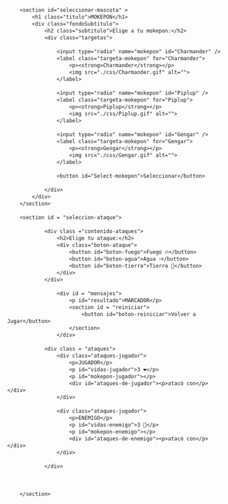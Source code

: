 <!DOCTYPE html>
<head>
    <meta charset="UTF-8">
    <script src="js/mokepon.js"></script>
    <link rel="stylesheet" href="css/style.css" >
    <title>MOKEPON</title>
</head>
<body>

        <section id="seleccionar-mascota" >
            <h1 class="titulo">MOKEPON</h1>
            <div class="fondoSubtitulo">   
                <h2 class="subtitulo">Elige a tu mokepon:</h2>
                <div class="targetas">
                
                    <input type="radio" name="mokepon" id="Charmander" />
                    <label class="targeta-mokepon" for="Charmander">
                        <p><strong>Charmander</strong></p>
                        <img src="./css/Charmander.gif" alt="">
                    </label>
                    
                    <input type="radio" name="mokepon" id="Piplup" />
                    <label class="targeta-mokepon" for="Piplup">
                        <p><strong>Piplup</strong></p>
                        <img src="./css/Piplup.gif" alt="">
                    </label>
                  
                    <input type="radio" name="mokepon" id="Gengar" />
                    <label class="targeta-mokepon" for="Gengar">
                        <p><strong>Gengar</strong></p>
                        <img src="./css/Gengar.gif" alt="">
                    </label>
                
                    <button id="Select-mokepon">Seleccionar</button>
                   
                </div>
            </div>     
        </section>

        <section id = "seleccion-ataque">

                <div class ="contenido-ataques">
                    <h2>Elige tu ataque:</h2>
                    <div class="boton-ataque">
                        <button id="boton-fuego">Fuego 🔥</button>
                        <button id="boton-agua">Agua 💧</button>
                        <button id="boton-tierra">Tierra 🌱</button>
                    </div>
                </div>

                    <div id = "mensajes">
                        <p id="resultado">MARCADOR</p>
                        <section id = "reiniciar">
                            <button id="boton-reiniciar">Volver a Jugar</button>
                        </section> 
                    </div>

                <div class = "ataques">
                    <div class="ataques-jugador">
                        <p>JUGADOR</p>
                        <p id="vidas-jugador">3 ❤️</p>
                        <p id="mokepon-jugador"></p>
                        <div id="ataques-de-jugador"><p>atacó con</p></div>
                    </div>

                    <div class="ataques-jugador">
                        <p>ENEMIGO</p>
                        <p id="vidas-enemigo">3 💚</p>
                        <p id="mokepon-enemigo"></p>
                        <div id="ataques-de-enemigo"><p>atacó con</p></div>    
                    </div>
                    
                </div>

                
            
        </section>
</body>
</html>
